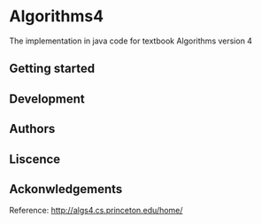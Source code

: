 # Algorithms4
The implementation in java code for textbook Algorithms version 4

## Getting started 

## Development 

## Authors

## Liscence 

## Ackonwledgements 
Reference: http://algs4.cs.princeton.edu/home/

